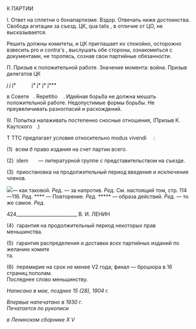 К ПАРТИИ

I. Ответ на сплетни о бонапартизме. Вздор. Отвечать ниже достоинства. Свобода агитации за съезд. ЦК, qua talis , в отличие от ЦО, не высказывается.

Решить должны комитеты, и ЦК приглашает их спокойно, осторожно взвесить pro и contra's , выслушать обе стороны, ознакомиться с документами, не торопясь, сознав свои партийные обязанности.

П. Призыв к положительной работе. Значение момента: война. Призыв делегатов ЦК

**j* j* j*           j* j* j* j***

в Совете   . Repetitio    . Идейная борьба не должна мешать положительной работе. Не­допустимые формы борьбы. Не преувеличивать разногласий и расхождений.

III. Попытка налаживать постепенно сносные отношения, (Призыв К. Каутского   .)

Τ TTC предлагает условия относительно modus vivendi     :

(1)  всем _б_ право издания на счет партии всего.

(2)  idem       — литературной группе с представительством на съезде.

(3)  приостановка на продолжительный период введения и исключения членов.

![](file:///C:/Users/bot32/AppData/Local/Temp/msohtmlclip1/01/clip_image001.png)— как таковой. _Ред._ — за напротив. _Ред._ См. настоящий том, стр. 114—116. _Ред._ **** — Повторение. _Ред._ ***** — образа действий. _Ред._ — то же самое. _Ред._

  

424__________________________ В. И. ЛЕНИН

(4)  гарантия на продолжительный период некоторых прав меньшинства.

(5)  гарантия распределения и доставки _всех_ партийных изданий по желанию комите­  
та.

(6)  перемирие на срок не менее V2 года; финал — брошюра в 16 страниц пополам.  
Последнее слово меньшинству.

_Написано в мае,_ _позднее 15 (28), 1904 г._

_Впервые напечатано в 1930 г.                                                              Печатается по рукописи_

_в Ленинском сборнике_ _X_ _V_
